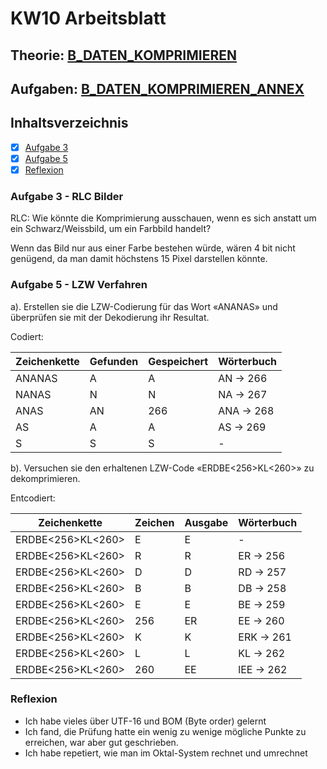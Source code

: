 # KW10 Arbeitsblatt

## Theorie: [B_DATEN_KOMPRIMIEREN](../KW09/B_DATEN_KOMPRIMIEREN.pdf)
## Aufgaben: [B_DATEN_KOMPRIMIEREN_ANNEX](../KW09/B_DATEN_KOMPRIMIEREN_ANNEX.pdf)

## Inhaltsverzeichnis
- [X] [Aufgabe 3](#Aufgabe-3---RLC-Bilder)
- [X] [Aufgabe 5](#Aufgabe-5---LZW-Verfahren)
- [X] [Reflexion](#Reflexion)

### Aufgabe 3 - RLC Bilder
RLC: Wie könnte die Komprimierung ausschauen, wenn es sich anstatt um ein
Schwarz/Weissbild, um ein Farbbild handelt?

Wenn das Bild nur aus einer Farbe bestehen würde, wären 4 bit nicht genügend, da man damit höchstens 15 Pixel darstellen könnte.

### Aufgabe 5 - LZW Verfahren
a). Erstellen sie die LZW-Codierung für das Wort «ANANAS» und überprüfen sie
mit der Dekodierung ihr Resultat.

Codiert:

| Zeichenkette | Gefunden | Gespeichert | Wörterbuch |
|--------------|----------|-------------|------------|
| ANANAS       | A        | A           | AN -> 266  |
| NANAS        | N        | N           | NA -> 267  |
| ANAS         | AN       | 266         | ANA -> 268 |
| AS           | A        | A           | AS -> 269  |
| S            | S        | S           | -          |

b). Versuchen sie den erhaltenen LZW-Code «ERDBE<256>KL<260>» zu
dekomprimieren.

Entcodiert:

| Zeichenkette      | Zeichen | Ausgabe | Wörterbuch |
|-------------------|---------|---------|------------|
| ERDBE<256>KL<260> | E       | E       | -          |
| ERDBE<256>KL<260> | R       | R       | ER -> 256  |
| ERDBE<256>KL<260> | D       | D       | RD -> 257  |
| ERDBE<256>KL<260> | B       | B       | DB -> 258  |
| ERDBE<256>KL<260> | E       | E       | BE -> 259  |
| ERDBE<256>KL<260> | 256     | ER      | EE -> 260  |
| ERDBE<256>KL<260> | K       | K       | ERK -> 261 |
| ERDBE<256>KL<260> | L       | L       | KL -> 262  |
| ERDBE<256>KL<260> | 260     | EE      | lEE -> 262 |

### Reflexion
- Ich habe vieles über UTF-16 und BOM (Byte order) gelernt
- Ich fand, die Prüfung hatte ein wenig zu wenige mögliche Punkte zu erreichen, war aber gut geschrieben.
- Ich habe repetiert, wie man im Oktal-System rechnet und umrechnet